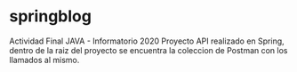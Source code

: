# springblog
Actividad Final JAVA - Informatorio 2020
Proyecto API realizado en Spring, dentro de la raiz del proyecto se encuentra la coleccion de Postman con los llamados al mismo.

